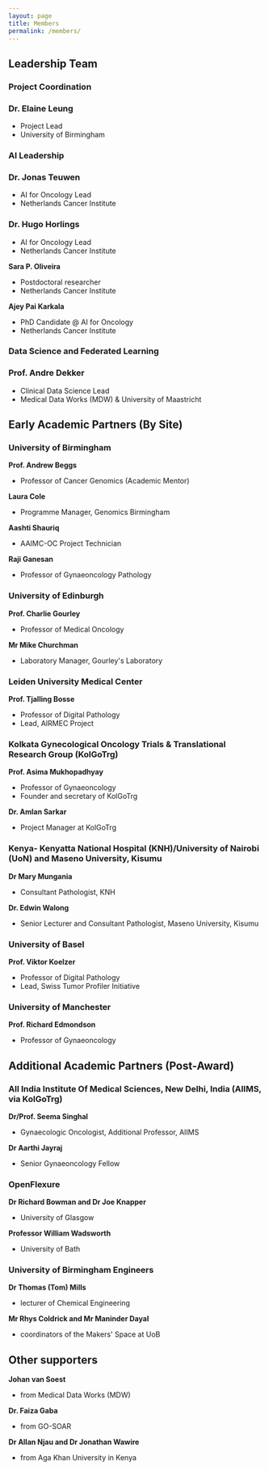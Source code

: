 ```yaml
---
layout: page
title: Members
permalink: /members/
---
```


## Leadership Team

### Project Coordination

<div class="member-info">
  <h3>Dr. Elaine Leung</h3>
  <ul>
    <li>Project Lead</li>
    <li>University of Birmingham</li>
  </ul>
</div>

### AI Leadership

<div class="member-info">
  <h3>Dr. Jonas Teuwen</h3>
  <ul>
    <li>AI for Oncology Lead</li>
    <li>Netherlands Cancer Institute</li>
  </ul>
</div>

  <div class="member-info">
    <h3>Dr. Hugo Horlings</h3>
    <ul>
    <li>AI for Oncology Lead</li>
    <li>Netherlands Cancer Institute</li>
  </ul>
</div>

  <div class="member-info">
  <strong>Sara P. Oliveira</strong>
  <ul>
    <li>Postdoctoral researcher</li>
    <li>Netherlands Cancer Institute</li>
  </ul>
</div>

<div class="member-info">
  <strong>Ajey Pai Karkala</strong>
  <ul>
    <li>PhD Candidate @ AI for Oncology</li>
    <li>Netherlands Cancer Institute</li>
  </ul>
</div>

### Data Science and Federated Learning

<div class="member-info">
  <h3>Prof. Andre Dekker</h3>
  <ul>
    <li>Clinical Data Science Lead</li>
    <li>Medical Data Works (MDW) & University of Maastricht</li>
  </ul>
</div>

<div class="member-section">
  <h2>Early Academic Partners (By Site)</h2>

  <div class="member-info">
    <h3>University of Birmingham</h3>
    <strong>Prof. Andrew Beggs</strong>
    <ul>
      <li>Professor of Cancer Genomics (Academic Mentor)</li>
    </ul>
  </div>

  <div class="member-info">
    <strong>Laura Cole</strong>
    <ul>
      <li>Programme Manager, Genomics Birmingham</li>
    </ul>
  </div>

  <div class="member-info">
    <strong>Aashti Shauriq</strong>
    <ul>
      <li>AAIMC-OC Project Technician</li>
    </ul>
  </div>

  <div class="member-info">
    <strong>Raji Ganesan</strong>
    <ul>
      <li>Professor of Gynaeoncology Pathology</li>
    </ul>
  </div>

  <div class="member-info">
    <h3>University of Edinburgh</h3>
    <strong>Prof. Charlie Gourley</strong>
    <ul>
      <li>Professor of Medical Oncology</li>
    </ul>
  </div>

  <div class="member-info">
    <strong>Mr Mike Churchman</strong>
    <ul>
      <li>Laboratory Manager, Gourley's Laboratory</li>
    </ul>
  </div>

  <div class="member-info">
    <h3>Leiden University Medical Center</h3>
    <strong>Prof. Tjalling Bosse</strong>
    <ul>
      <li>Professor of Digital Pathology</li>
      <li>Lead, AIRMEC Project</li>
    </ul>
  </div>

  <div class="member-info">
    <h3>Kolkata Gynecological Oncology Trials & Translational Research Group (KolGoTrg)</h3>
    <strong>Prof. Asima Mukhopadhyay</strong>
    <ul>
      <li>Professor of Gynaeoncology</li>
      <li>Founder and secretary of KolGoTrg</li>
    </ul>
  </div>

  <div class="member-info">
    <strong>Dr. Amlan Sarkar</strong>
    <ul>
      <li>Project Manager at KolGoTrg</li>
    </ul>
  </div>

  <div class="member-info">
    <h3>Kenya- Kenyatta National Hospital (KNH)/University of Nairobi (UoN) and Maseno University, Kisumu</h3>
    <strong>Dr Mary Mungania</strong>
    <ul>
      <li>Consultant Pathologist, KNH</li>
    </ul>
  </div>

  <div class="member-info">
    <strong>Dr. Edwin Walong</strong>
    <ul>
      <li>Senior Lecturer and Consultant Pathologist, Maseno University, Kisumu</li>
    </ul>
  </div>

  <div class="member-info">
    <h3>University of Basel</h3>
    <strong>Prof. Viktor Koelzer</strong>
    <ul>
      <li>Professor of Digital Pathology</li>
      <li>Lead, Swiss Tumor Profiler Initiative</li>
    </ul>
  </div>

  <div class="member-info">
    <h3>University of Manchester</h3>
    <strong>Prof. Richard Edmondson</strong>
    <ul>
      <li>Professor of Gynaeoncology</li>
    </ul>
  </div>
</div>

<div class="member-section">
  <h2>Additional Academic Partners (Post-Award)</h2>

  <div class="member-info">
    <h3>All India Institute Of Medical Sciences, New Delhi, India (AIIMS, via KolGoTrg)</h3>
    <strong>Dr/Prof. Seema Singhal</strong>
    <ul>
      <li>Gynaecologic Oncologist, Additional Professor, AIIMS</li>
    </ul>
  </div>

  <div class="member-info">
    <strong>Dr Aarthi Jayraj</strong>
    <ul>
      <li>Senior Gynaeoncology Fellow</li>
    </ul>
  </div>

  <div class="member-info">
    <h3>OpenFlexure</h3>
    <strong>Dr Richard Bowman and Dr Joe Knapper</strong>
    <ul>
      <li>University of Glasgow</li>
    </ul>
  </div>

  <div class="member-info">
    <strong>Professor William Wadsworth</strong>
    <ul>
      <li>University of Bath</li>
    </ul>
  </div>

  <div class="member-info">
    <h3>University of Birmingham Engineers</h3>
    <strong>Dr Thomas (Tom) Mills</strong>
    <ul>
      <li>lecturer of Chemical Engineering</li>
    </ul>
  </div>

  <div class="member-info">
    <strong>Mr Rhys Coldrick and Mr Maninder Dayal</strong>
    <ul>
      <li>coordinators of the Makers' Space at UoB</li>
    </ul>
  </div>

<div class="member-section">
  <h2>Other supporters</h2>

  <div class="member-info">
    <strong>Johan van Soest</strong>
    <ul>
      <li>from Medical Data Works (MDW)</li>
    </ul>
  </div>

  <div class="member-info">
    <strong>Dr. Faiza Gaba</strong>
    <ul>
      <li>from GO-SOAR</li>
    </ul>
  </div>

  <div class="member-info">
    <strong>Dr Allan Njau and Dr Jonathan Wawire</strong>
    <ul>
      <li>from Aga Khan University in Kenya</li>
    </ul>
  </div>
</div>



